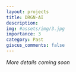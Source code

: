 ```yaml
---
layout: projects
title: DRGN-AI
description:
img: #assets/img/3.jpg
importance: 3
category: Past
giscus_comments: false
---
```

*More details coming soon*
